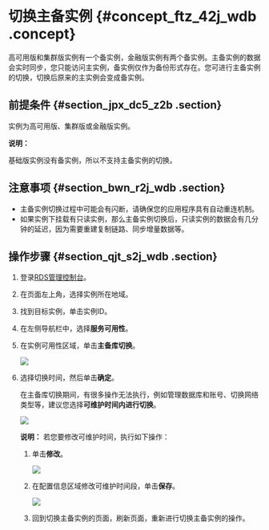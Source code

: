 # 切换主备实例 {#concept_ftz_42j_wdb .concept}

高可用版和集群版实例有一个备实例，金融版实例有两个备实例。主备实例的数据会实时同步，您只能访问主实例，备实例仅作为备份形式存在。您可进行主备实例的切换，切换后原来的主实例会变成备实例。

## 前提条件 {#section_jpx_dc5_z2b .section}

实例为高可用版、集群版或金融版实例。

**说明：** 

基础版实例没有备实例，所以不支持主备实例的切换。

## 注意事项 {#section_bwn_r2j_wdb .section}

-   主备实例切换过程中可能会有闪断，请确保您的应用程序具有自动重连机制。
-   如果实例下挂载有只读实例，那么主备实例切换后，只读实例的数据会有几分钟的延迟，因为需要重建复制链路、同步增量数据等。

## 操作步骤 {#section_qjt_s2j_wdb .section}

1.  登录[RDS管理控制台](https://rds.console.aliyun.com/)。
2.  在页面左上角，选择实例所在地域。
3.  找到目标实例，单击实例ID。
4.  在左侧导航栏中，选择**服务可用性**。
5.  在实例可用性区域，单击**主备库切换**。

    ![](http://static-aliyun-doc.oss-cn-hangzhou.aliyuncs.com/assets/img/7885/154278972311172_zh-CN.png)

6.  选择切换时间，然后单击**确定**。

    在主备库切换期间，有很多操作无法执行，例如管理数据库和账号、切换网络类型等，建议您选择**可维护时间内进行切换**。

    ![](http://static-aliyun-doc.oss-cn-hangzhou.aliyuncs.com/assets/img/7885/15427897233021_zh-CN.png)

    **说明：** 若您要修改可维护时间，执行如下操作：

    1.  单击**修改**。

        ![](http://static-aliyun-doc.oss-cn-hangzhou.aliyuncs.com/assets/img/7884/15427897233017_zh-CN.png)

    2.  在配置信息区域修改可维护时间段，单击**保存**。

        ![](http://static-aliyun-doc.oss-cn-hangzhou.aliyuncs.com/assets/img/7884/154278972321079_zh-CN.png)

    3.  回到切换主备实例的页面，刷新页面，重新进行切换主备实例的操作。

